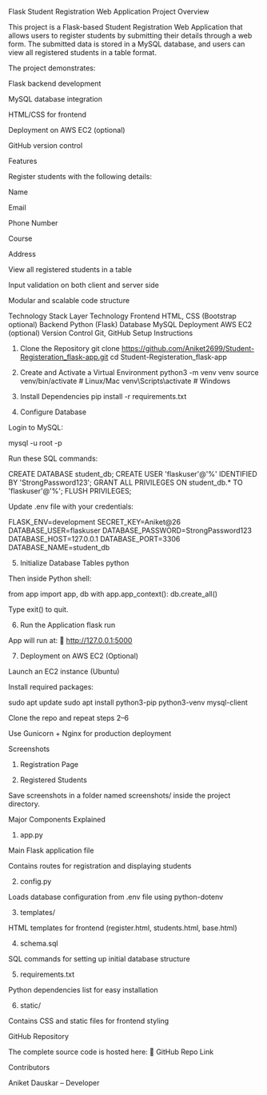 Flask Student Registration Web Application
Project Overview

This project is a Flask-based Student Registration Web Application that allows users to register students by submitting their details through a web form. The submitted data is stored in a MySQL database, and users can view all registered students in a table format.

The project demonstrates:

Flask backend development

MySQL database integration

HTML/CSS for frontend

Deployment on AWS EC2 (optional)

GitHub version control

Features

Register students with the following details:

Name

Email

Phone Number

Course

Address

View all registered students in a table

Input validation on both client and server side

Modular and scalable code structure

Technology Stack
Layer	Technology
Frontend	HTML, CSS (Bootstrap optional)
Backend	Python (Flask)
Database	MySQL
Deployment	AWS EC2 (optional)
Version Control	Git, GitHub
Setup Instructions
1. Clone the Repository
git clone https://github.com/Aniket2699/Student-Registeration_flask-app.git
cd Student-Registeration_flask-app

2. Create and Activate a Virtual Environment
python3 -m venv venv
source venv/bin/activate    # Linux/Mac
venv\Scripts\activate       # Windows

3. Install Dependencies
pip install -r requirements.txt

4. Configure Database

Login to MySQL:

mysql -u root -p


Run these SQL commands:

CREATE DATABASE student_db;
CREATE USER 'flaskuser'@'%' IDENTIFIED BY 'StrongPassword123';
GRANT ALL PRIVILEGES ON student_db.* TO 'flaskuser'@'%';
FLUSH PRIVILEGES;


Update .env file with your credentials:

FLASK_ENV=development
SECRET_KEY=Aniket@26
DATABASE_USER=flaskuser
DATABASE_PASSWORD=StrongPassword123
DATABASE_HOST=127.0.0.1
DATABASE_PORT=3306
DATABASE_NAME=student_db

5. Initialize Database Tables
python


Then inside Python shell:

from app import app, db
with app.app_context():
    db.create_all()


Type exit() to quit.

6. Run the Application
flask run


App will run at:
🔗 http://127.0.0.1:5000

7. Deployment on AWS EC2 (Optional)

Launch an EC2 instance (Ubuntu)

Install required packages:

sudo apt update
sudo apt install python3-pip python3-venv mysql-client


Clone the repo and repeat steps 2–6

Use Gunicorn + Nginx for production deployment

Screenshots
1. Registration Page

2. Registered Students

Save screenshots in a folder named screenshots/ inside the project directory.

Major Components Explained
1. app.py

Main Flask application file

Contains routes for registration and displaying students

2. config.py

Loads database configuration from .env file using python-dotenv

3. templates/

HTML templates for frontend (register.html, students.html, base.html)

4. schema.sql

SQL commands for setting up initial database structure

5. requirements.txt

Python dependencies list for easy installation

6. static/

Contains CSS and static files for frontend styling

GitHub Repository

The complete source code is hosted here:
🔗 GitHub Repo Link

Contributors

Aniket Dauskar – Developer

